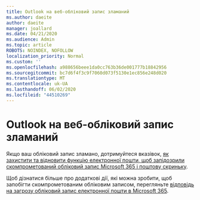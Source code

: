 ```yaml
---
title: Outlook на веб-обліковий запис зламаний
ms.author: daeite
author: daeite
manager: joallard
ms.date: 04/21/2020
ms.audience: Admin
ms.topic: article
ROBOTS: NOINDEX, NOFOLLOW
localization_priority: Normal
ms.custom: ''
ms.openlocfilehash: a988656beee1da0cc763b36de001777b18842956
ms.sourcegitcommit: bc7d6f4f3c9f7060d073f5130e1ec856e248d020
ms.translationtype: MT
ms.contentlocale: uk-UA
ms.lasthandoff: 06/02/2020
ms.locfileid: "44510269"
---
```

# <a name="outlook-on-the-web-account-hacked"></a>Outlook на веб-обліковий запис зламаний

Якщо ваш обліковий запис зламано, дотримуйтеся вказівок, [як захистити та відновити функцію електронної пошти, щоб запідозрили скомпрометований обліковий запис Microsoft 365 і поштову скриньку](https://docs.microsoft.com/microsoft-365/security/office-365-security/responding-to-a-compromised-email-account).

Щоб дізнатися більше про додаткові дії, які можна зробити, щоб запобігти скомпрометованим обліковим записом, перегляньте [відповідь на загрозу обліковий запис електронної пошти в Microsoft 365](https://docs.microsoft.com/microsoft-365/security/office-365-security/responding-to-a-compromised-email-account).